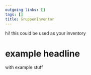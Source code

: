 ```yaml
---
outgoing links: []
tags: []
title: GruppenInventar
---
```

hi! this could be used as your inventory

# example headline
with example stuff
